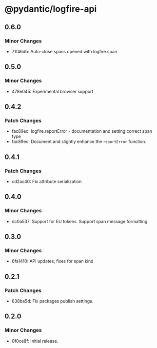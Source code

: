 # @pydantic/logfire-api

## 0.6.0

### Minor Changes

- 71f46db: Auto-close spans opened with logfire.span

## 0.5.0

### Minor Changes

- 478e045: Experimental browser support

## 0.4.2

### Patch Changes

- fac89ec: logfire.reportError - documentation and setting correct span type
- fac89ec: Document and slightly enhance the `reportError` function.

## 0.4.1

### Patch Changes

- cd2ac40: Fix attribute serialization

## 0.4.0

### Minor Changes

- dc0a537: Support for EU tokens. Support span message formatting.

## 0.3.0

### Minor Changes

- 6fa1410: API updates, fixes for span kind

## 0.2.1

### Patch Changes

- 838ba5d: Fix packages publish settings.

## 0.2.0

### Minor Changes

- 0f0ce8f: Initial release.
